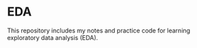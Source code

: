 # EDA
This repository includes my notes and practice code for learning exploratory data analysis (EDA).
